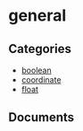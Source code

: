 # general

## Categories
- [boolean](./boolean/index.md)
- [coordinate](./coordinate/index.md)
- [float](./float/index.md)

## Documents
